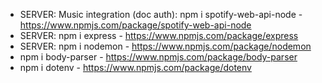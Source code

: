 - SERVER: Music integration (doc auth): npm i spotify-web-api-node - https://www.npmjs.com/package/spotify-web-api-node
- SERVER: npm i express - https://www.npmjs.com/package/express
- SERVER: npm i nodemon - https://www.npmjs.com/package/nodemon
- npm i body-parser - https://www.npmjs.com/package/body-parser
- npm i dotenv - https://www.npmjs.com/package/dotenv